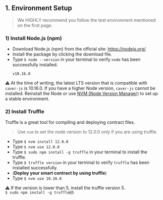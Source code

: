 ## 1. Environment Setup <a id="1-environment-setup"></a>

> We HIGHLY recommend you follow the test environment mentioned on the first page.

### 1) Install Node.js (npm) <a id="1-install-node-js-npm"></a>

- Download Node.js (npm) from the official site: https://nodejs.org/
- Install the package by clicking the download file.
- Type `$ node --version` in your terminal to verify `node` has been successfully installed.  
    ```
    v10.16.0
    ```

&#9888; At the time of writing, the latest LTS version that is compatible with `caver-js` is 10.16.0. If you have a higher Node version, `caver-js` cannot be installed. Reinstall the Node or use [NVM (Node Version Manager)](https://github.com/nvm-sh/nvm) to set up a stable environment.

### 2) Install Truffle <a id="2-install-truffle"></a>
Truffle is a great tool for compiling and deploying contract files.

> Use `nvm` to set the node version to 12.0.0 only if you are using truffle.

- Type `$ nvm install 12.0.0`
- Type `$ nvm use 12.0.0`
- Type `$ sudo npm install -g truffle` in your terminal to install the truffle.
- Type `$ truffle version` in your terminal to verify `truffle` has been installed successfully.  
- (**Deploy your smart contract by using truffle**)
- Type `$ nvm use 10.16.0`

&#9888; If the version is lower than 5, install the truffle version 5.  
`$ sudo npm install -g truffle@5`
